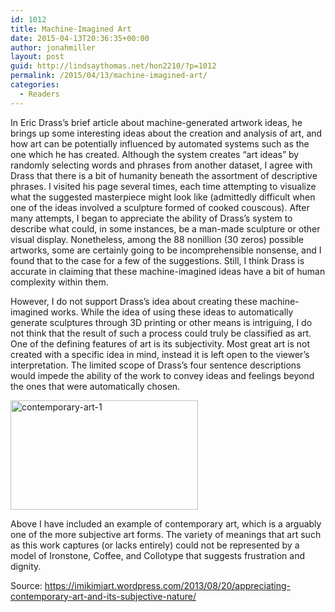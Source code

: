 ```yaml
---
id: 1012
title: Machine-Imagined Art
date: 2015-04-13T20:36:35+00:00
author: jonahmiller
layout: post
guid: http://lindsaythomas.net/hon2210/?p=1012
permalink: /2015/04/13/machine-imagined-art/
categories:
  - Readers
---
```

In Eric Drass’s brief article about machine-generated artwork ideas, he brings up some interesting ideas about the creation and analysis of art, and how art can be potentially influenced by automated systems such as the one which he has created. Although the system creates “art ideas” by randomly selecting words and phrases from another dataset, I agree with Drass that there is a bit of humanity beneath the assortment of descriptive phrases. I visited his page several times, each time attempting to visualize what the suggested masterpiece might look like (admittedly difficult when one of the ideas involved a sculpture formed of cooked couscous). After many attempts, I began to appreciate the ability of Drass’s system to describe what could, in some instances, be a man-made sculpture or other visual display. Nonetheless, among the 88 nonillion (30 zeros) possible artworks, some are certainly going to be incomprehensible nonsense, and I found that to the case for a few of the suggestions. Still, I think Drass is accurate in claiming that these machine-imagined ideas have a bit of human complexity within them.

However, I do not support Drass’s idea about creating these machine-imagined works. While the idea of using these ideas to automatically generate sculptures through 3D printing or other means is intriguing, I do not think that the result of such a process could truly be classified as art. One of the defining features of art is its subjectivity. Most great art is not created with a specific idea in mind, instead it is left open to the viewer’s interpretation. The limited scope of Drass’s four sentence descriptions would impede the ability of the work to convey ideas and feelings beyond the ones that were automatically chosen.

[<img class="alignnone size-medium wp-image-1013" src="http://lindsaythomas.net/hon2210/wp-content/uploads/sites/7/2015/04/contemporary-art-1-300x175.jpg" alt="contemporary-art-1" width="300" height="175" srcset="http://lindsaythomas.net/hon2210/wp-content/uploads/sites/7/2015/04/contemporary-art-1-300x175.jpg 300w, http://lindsaythomas.net/hon2210/wp-content/uploads/sites/7/2015/04/contemporary-art-1-100x58.jpg 100w, http://lindsaythomas.net/hon2210/wp-content/uploads/sites/7/2015/04/contemporary-art-1-150x88.jpg 150w, http://lindsaythomas.net/hon2210/wp-content/uploads/sites/7/2015/04/contemporary-art-1-200x117.jpg 200w, http://lindsaythomas.net/hon2210/wp-content/uploads/sites/7/2015/04/contemporary-art-1-450x263.jpg 450w, http://lindsaythomas.net/hon2210/wp-content/uploads/sites/7/2015/04/contemporary-art-1.jpg 600w" sizes="(max-width: 300px) 100vw, 300px" />](http://lindsaythomas.net/hon2210/wp-content/uploads/sites/7/2015/04/contemporary-art-1.jpg)

Above I have included an example of contemporary art, which is a arguably one of the more subjective art forms. The variety of meanings that art such as this work captures (or lacks entirely) could not be represented by a model of Ironstone, Coffee, and Collotype that suggests frustration and dignity.

Source: https://imikimiart.wordpress.com/2013/08/20/appreciating-contemporary-art-and-its-subjective-nature/